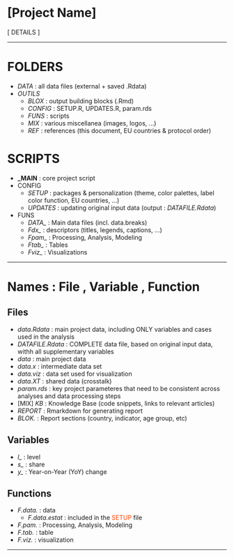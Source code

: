 **[Project Name]**
================

[ DETAILS ]

-----

# FOLDERS
* *DATA* : all data files (external + saved .Rdata)
* *OUTILS*
  + *BLOX* : output building blocks (.Rmd)
  + *CONFIG* : SETUP.R, UPDATES.R, param.rds
  + *FUNS* : scripts
  + *MIX* : various miscellanea (images, logos, ...)
  + *REF* : references (this document, EU countries & protocol order)


# SCRIPTS
* **_MAIN** : core project script
* CONFIG
  + *SETUP* : packages & personalization (theme, color palettes, label color function, EU countries, ...)
  + *UPDATES* : updating original input data (output : *DATAFILE.Rdata*)
* FUNS
  + *DATA_* : Main data files (incl. data.breaks)
  + *Fdx_* : descriptors (titles, legends, captions, ...)
  + *Fpam_* : Processing, Analysis, Modeling
  + *Ftab_* : Tables
  + *Fviz_* : Visualizations

-----

# Names : File , Variable , Function

## Files
* *data.Rdata* : main project data, including ONLY variables and cases used in the analysis
* *DATAFILE.Rdata* : COMPLETE data file, based on original input data, withh all supplementary variables
* *data* : main project data
* *data.x* : intermediate data set
* *data.viz* : data set used for visualization
* *data.XT* : shared data (crosstalk)
* *param.rds* : key project parameteres that need to be consistent across analyses and data processing steps
* [MIX] *KB* : Knowledge Base (code snippets, links to relevant articles)
* *REPORT* : Rmarkdown for generating report
* *BLOK.* : Report sections (country, indicator, age group, etc)

## Variables
* *l_* : level
* *s_* : share
* *y_* : Year-on-Year (YoY) change
  
## Functions
* *F.data.* : data
  + *F.data.estat* : included in the <span style="color:OrangeRed">SETUP</span> file
* *F.pam.* : Processing, Analysis, Modeling
* *F.tab.* : table
* *F.viz.* : visualization

-----
